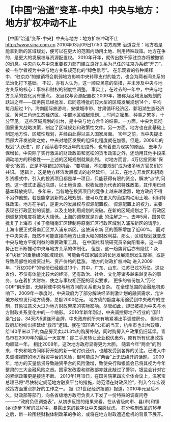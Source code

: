 # 【中国“治道”变革-中央】中央与地方：地方扩权冲动不止

【中国“治道”变革-中央】中央与地方：地方扩权冲动不止
http://www.sina.com.cn  2010年03月09日17:50  南方周末
治道变革：地方若是能拿到新的区域规划，便可以在更大的范围内动用土地、利用特殊政策。地方在争的，是更大的发展权与资源配置权。
2010年开年，就传出数千家驻京办将被撤销的消息。中央向以与中央重要权力部门建立良好关系为己任的驻京办系统“开刀”，被一些学者视为中央与地方关系规范化的“绿色信号”。
在乐观者的各种阐释中，“驻京办”的撤销将会削弱地方影响中央转移支付的能力，也会为两者间关系的法治化打下基础。
不过，亦有人认为，这一顺应民意的举措，并未涉及中央与地方关系的核心：事权和财权的制度性调整。
事实上，在过去的一年中，中央与地方关系的变化另有重点。
发展权与资源配置权
2009年，被称为区域发展规划的跃进之年——国务院已经批准、已同意待批的较大型的区域发展规划14个，平均每月超过 1个。海南国际旅游岛、安徽城市带、甘肃循环经济区、鄱阳湖生态经济区、黄河三角洲生态经济区、中部地区崛起规划……时间之密集，种类之繁多，十分罕见。
这些区域规划的出台，是中央与地方合作的结果。一方面，中央为贯彻国家重大战略决策，制定了区域规划和政策性文件。另一方面，地方也在此基础上制定地方性、区域性规划，并经由此得以进入国家层面。
10年之前，当中央提出西部大开发战略之始，中央对地区发展的组织化程度就在加强。但是，2009年的规划“大跃进”，除了延续着中央近年的思路外，也有着更为现实的原因。
去年为保增长，中央除了实行激进的财政政策和宽松的货币政策之外，还动用其他手段来调动地方的积极性——上述的区域规划就属此列。
对地方而言，4万亿投资和“保增长”政策，正是不容错过的机会。“要项目，不如要规划”成为诸多地方官员们的共识。
逻辑上，这是地方经济发展模式的必然延伸。
过去，在地方开发区和招商引资模式中，引入的投资项目都是单一项目，只能获得有限的资金，解决“点”的问题。这一模式正逼近瓶颈，以土地资源、税收优惠为代表的特殊政策，其作用已经基本释放完毕。
多年来，当各地在投资项目的竞争上越来越激烈，地方政府不得不另作他想。若是能拿到新的区域规划，便可以在更大的范围内动用土地、利用特殊政策。地方在争的，是更大的发展权与资源配置权。
资源配置上的权力，主要表现在行政区划的调整，以及土地利用规划的突破。在新的区域规划之下，行政区划调整的难度将被大大降低。上海的调整就是对此 的注解之一。去年5月，国务院批复了上海市《关于撤销南汇区建制将原南汇区行政区域划入浦东新区的请示》，上海市便正式将南汇区并入浦东新区。这使浦东新 区的面积增加了近60%。
而对于中央来讲，既然不可能直接向地方让渡大幅的财政利益，那么，区域规划就变成中央与地方平衡利益的重要政策工具。
在中国社科院研究员辛向阳看来，这一趋势正在不断推动中央与地方关系的体制化。
但是，这一趋势背后亦有隐忧：众多“块状”的重量级的区域规划，可能会与国家层面的长远发展规划发生摩擦，或是导致局部性的投资过热、资产价格的猛涨。
地方的财政扩权冲动
进入2009年，“万亿GDP”的省份已经超过13个。其中，广东、山东、江苏已过3万亿。这些省份，不仅有体量比较大的经济，还有政治、社会、文化等诸多越来越复杂的事务，存在着扩大财权、使之与事权相匹配的现实要求。
更多的省份加入“万亿GDP”俱乐部，无疑将使中央与地方间的关系更为复杂。
在全球范围的金融危机影响下，2009年一季度时，中央政府为了部分解决经济刺激计划的融资需求，允许地方政府发行地方债券，总额2000亿元。
地方债的额度与用途受到中央政府的控制，其象征意义大过为地方财政带来的实际影响。尽管如此，却已被视为中央与地方财政关系变化中的一个缩影。
2010年新年刚过，中央调控房地产行业的“国11条”出台。34天内5道连环金牌，中央政府前所未有地紧凑出手调控房价。
但地方政府却纷纷出招延续“救市”逻辑。就在“国11条”公布的当天，杭州市也出台政策，给140平米以下的商品房买卖以1.3%的购房补贴，同时购房入户政策仍旧延续。青岛市在2009年的最后一天宣布：除二手房转让营业税优惠外，原有所有优惠政策均顺延一年。
相比2008年，这次地方政府显得更为大胆。
随着今年“两会”的到来，中央和地方间即将开始的新一轮讨价还价，也越发受到各界的关注。已进入中央调控视野的地方融资平台的风险，很可能成为“两会”上无法绕开的话题。
2009年，地方的天量信贷导致融资平台的风险激增，致使央行和银监会已将其视为今年整肃的三大金融风险之首。国家发改委和财政部亦就此敲过了警钟，银监会针对它的紧缩政策更是接连不断。
2010年1月19日，在国务院第四次全体会议上，温家宝总理已将“尽快制定规范地方融资平台的措施，防范潜在财政风险”，列入今年宏观政策方面重点抓好的工作之一。
据《21世纪经济报道》报道，2010年元旦后不久，财政部等部门，向各省级地方政府负责人下发了一份特殊的调查问卷———“政府负债调查表”。从初步反馈的结果来看，在从省级向市、县(市)和镇(乡)逐步下解的过程中，暴露出来的数字让中央深感忧虑。
在分税制改革的16年之后，新一轮围绕财税体制改革的争论，或将在地方财政遭遇危机的背景下展开。

